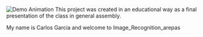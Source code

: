 ![Demo Animation](https://media.giphy.com/media/OF0yOAufcWLfi/giphy.gif)
This project was created in an educational way as a final presentation
of the class in general assembly.

My name is Carlos Garcia and welcome to Image_Recognition_arepas